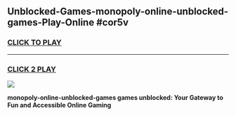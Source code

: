 
## Unblocked-Games-monopoly-online-unblocked-games-Play-Online #cor5v
<h3>
<a href="https://news.freeplayer.one?title=monopoly-online-unblocked-games&ref=3">CLICK TO PLAY</a></h3>
<hr>

<h3>
<a href="https://news.freeplayer.one?title=monopoly-online-unblocked-games&ref=3">CLICK 2 PLAY</a>
  
</h3>

<a href="https://news.freeplayer.one?title=monopoly-online-unblocked-games&ref=3"><img src="https://clearcache.store/games.png"></a>


**monopoly-online-unblocked-games games unblocked: Your Gateway to Fun and Accessible Online Gaming**
